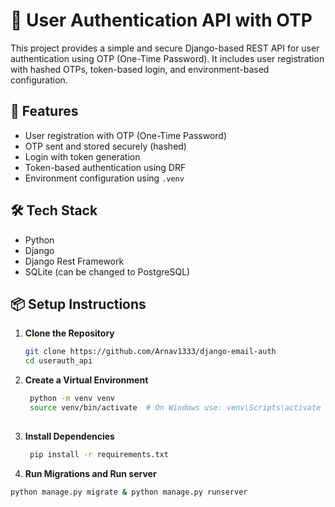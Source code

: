# 🔐 User Authentication API with OTP

This project provides a simple and secure Django-based REST API for user authentication using OTP (One-Time Password). It includes user registration with hashed OTPs, token-based login, and environment-based configuration.

## 🚀 Features

- User registration with OTP (One-Time Password)
- OTP sent and stored securely (hashed)
- Login with token generation
- Token-based authentication using DRF
- Environment configuration using `.venv`

## 🛠️ Tech Stack

- Python
- Django
- Django Rest Framework
- SQLite (can be changed to PostgreSQL)


## 📦 Setup Instructions

1. **Clone the Repository**
   ```bash
   git clone https://github.com/Arnav1333/django-email-auth
   cd userauth_api
2. **Create a Virtual Environment**
   ```bash
    python -m venv venv
    source venv/bin/activate  # On Windows use: venv\Scripts\activate
  
3. **Install Dependencies**
   ```bash
    pip install -r requirements.txt

4. **Run Migrations and Run server**
  ```bash
  python manage.py migrate & python manage.py runserver




